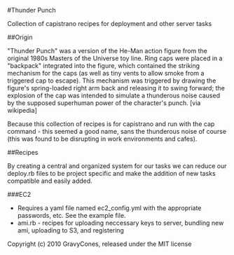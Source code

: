 #Thunder Punch

Collection of capistrano recipes for deployment and other server tasks

##Origin

"Thunder Punch" was a version of the He-Man action figure from the original 1980s Masters of the Universe toy line. Ring caps were placed in a "backpack" integrated into the figure, which contained the striking mechanism for the caps (as well as tiny vents to allow smoke from a triggered cap to escape). This mechanism was triggered by drawing the figure's spring-loaded right arm back and releasing it to swing forward; the explosion of the cap was intended to simulate a thunderous noise caused by the supposed superhuman power of the character's punch. [via wikipedia]

Because this collection of recipes is for capistrano and run with the cap command - this seemed a good name, sans the thunderous noise of course (this was found to be disrupting in work environments and cafes).

##Recipes

By creating a central and organized system for our tasks we can reduce our deploy.rb files to be project specific and make the addition of new tasks compatible and easily added.

###EC2

* Requires a yaml file named ec2_config.yml with the appropriate passwords, etc. See the example file.
* ami.rb - recipes for uploading neccessary keys to server, bundling new ami, uploading to S3, and registering


Copyright (c) 2010 GravyCones, released under the MIT license